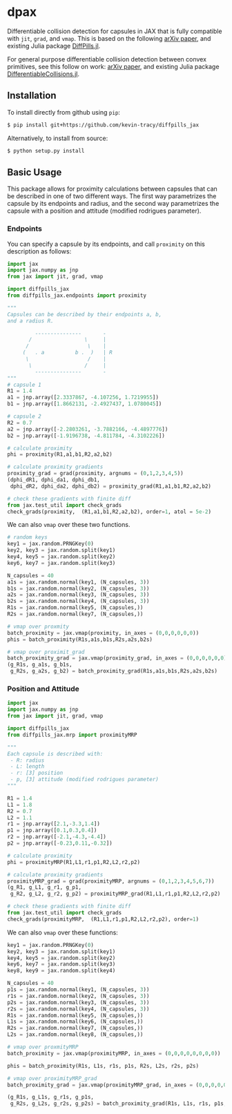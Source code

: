 # dpax
Differentiable collision detection for capsules in JAX that is fully compatible with `jit`, `grad`, and `vmap`. This is based on the following [arXiv paper](https://arxiv.org/abs/2207.00202), and existing Julia package [DiffPills.jl](https://github.com/kevin-tracy/DiffPills.jl).

For general purpose differentiable collision detection between convex primitives, see this follow on work: [arXiv paper](https://arxiv.org/abs/2207.00669), and existing Julia package [DifferentiableCollisions.jl](https://github.com/kevin-tracy/DifferentiableCollisions.jl).


## Installation

To install directly from github using `pip`:

```bash
$ pip install git+https://github.com/kevin-tracy/diffpills_jax
```

Alternatively, to install from source:

```bash
$ python setup.py install
```

## Basic Usage 
This package allows for proximity calculations between capsules that can be described in one of two different ways. The first way parametrizes the capsule by its endpoints and radius, and the second way parametrizes the capsule with a position and attitude (modified rodrigues parameter). 

### Endpoints

You can specify a capsule by its endpoints, and call `proximity` on this description as follows:
```python
import jax
import jax.numpy as jnp 
from jax import jit, grad, vmap 

import diffpills_jax
from diffpills_jax.endpoints import proximity

"""
Capsules can be described by their endpoints a, b,
and a radius R. 

         ---------------       -
       /                 \     |  
      /                   \    |
     (   . a          b .  )   | R
      \                   /    |
       \                 /     |
         ---------------       -
"""         
# capsule 1 
R1 = 1.4
a1 = jnp.array([2.3337867, -4.107256, 1.7219955])
b1 = jnp.array([1.8662131, -2.4927437, 1.0780045])

# capsule 2 
R2 = 0.7
a2 = jnp.array([-2.2803261, -3.7882166, -4.4897776])
b2 = jnp.array([-1.9196738, -4.811784, -4.3102226])

# calculate proximity 
phi = proximity(R1,a1,b1,R2,a2,b2)

# calculate proximity gradients
proximity_grad = grad(proximity, argnums = (0,1,2,3,4,5))
(dphi_dR1, dphi_da1, dphi_db1,
 dphi_dR2, dphi_da2, dphi_db2) = proximity_grad(R1,a1,b1,R2,a2,b2)

# check these gradients with finite diff
from jax.test_util import check_grads
check_grads(proximity,  (R1,a1,b1,R2,a2,b2), order=1, atol = 5e-2)
```
We can also `vmap` over these two functions. 
```python 
# random keys 
key1 = jax.random.PRNGKey(0)
key2, key3 = jax.random.split(key1)
key4, key5 = jax.random.split(key2)
key6, key7 = jax.random.split(key3)

N_capsules = 40
a1s = jax.random.normal(key1, (N_capsules, 3))
b1s = jax.random.normal(key2, (N_capsules, 3))
a2s = jax.random.normal(key3, (N_capsules, 3))
b2s = jax.random.normal(key4, (N_capsules, 3))
R1s = jax.random.normal(key5, (N_capsules,))
R2s = jax.random.normal(key7, (N_capsules,))

# vmap over proxmity
batch_proximity = jax.vmap(proximity, in_axes = (0,0,0,0,0,0))
phis = batch_proximity(R1s,a1s,b1s,R2s,a2s,b2s)

# vmap over proximit_grad
batch_proximity_grad = jax.vmap(proximity_grad, in_axes = (0,0,0,0,0,0))
(g_R1s, g_a1s, g_b1s,
 g_R2s, g_a2s, g_b2) = batch_proximity_grad(R1s,a1s,b1s,R2s,a2s,b2s)
```

### Position and Attitude

```python
import jax
import jax.numpy as jnp 
from jax import jit, grad, vmap 

import diffpills_jax
from diffpills_jax.mrp import proximityMRP

"""
Each capsule is described with:
 - R: radius 
 - L: length 
 - r: [3] position 
 - p, [3] attitude (modified rodrigues parameter)
"""

R1 = 1.4
L1 = 1.8
R2 = 0.7
L2 = 1.1
r1 = jnp.array([2.1,-3.3,1.4])
p1 = jnp.array([0.1,0.3,0.4])
r2 = jnp.array([-2.1,-4.3,-4.4])
p2 = jnp.array([-0.23,0.11,-0.32])

# calculate proximity 
phi = proximityMRP(R1,L1,r1,p1,R2,L2,r2,p2)

# calculate proximity gradients 
proximityMRP_grad = grad(proximityMRP, argnums = (0,1,2,3,4,5,6,7))
(g_R1, g_L1, g_r1, g_p1,
 g_R2, g_L2, g_r2, g_p2) = proximityMRP_grad(R1,L1,r1,p1,R2,L2,r2,p2)

# check these gradients with finite diff
from jax.test_util import check_grads
check_grads(proximityMRP,  (R1,L1,r1,p1,R2,L2,r2,p2), order=1)
```
We can also `vmap` over these functions:

```python
key1 = jax.random.PRNGKey(0)
key2, key3 = jax.random.split(key1)
key4, key5 = jax.random.split(key2)
key6, key7 = jax.random.split(key3)
key8, key9 = jax.random.split(key4)

N_capsules = 40
p1s = jax.random.normal(key1, (N_capsules, 3))
r1s = jax.random.normal(key2, (N_capsules, 3))
p2s = jax.random.normal(key3, (N_capsules, 3))
r2s = jax.random.normal(key4, (N_capsules, 3))
R1s = jax.random.normal(key5, (N_capsules,))
L1s = jax.random.normal(key6, (N_capsules,))
R2s = jax.random.normal(key7, (N_capsules,))
L2s = jax.random.normal(key8, (N_capsules,))

# vmap over proxmityMRP
batch_proximity = jax.vmap(proximityMRP, in_axes = (0,0,0,0,0,0,0,0))

phis = batch_proximity(R1s, L1s, r1s, p1s, R2s, L2s, r2s, p2s)

# vmap over proximityMRP_grad
batch_proximity_grad = jax.vmap(proximityMRP_grad, in_axes = (0,0,0,0,0,0,0,0))

(g_R1s, g_L1s, g_r1s, g_p1s,
 g_R2s, g_L2s, g_r2s, g_p2s) = batch_proximity_grad(R1s, L1s, r1s, p1s, R2s, L2s, r2s, p2s)
```
